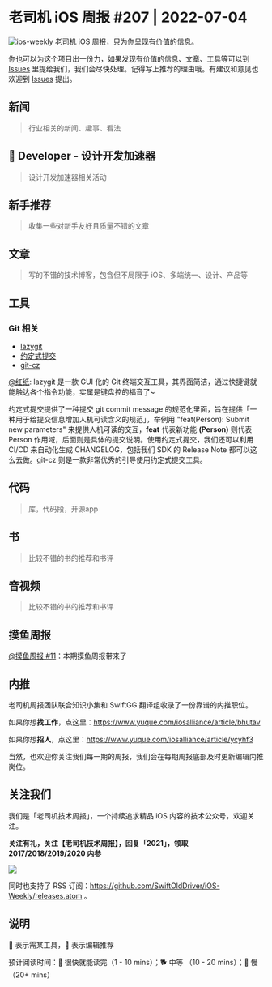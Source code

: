 # 老司机 iOS 周报 #207 | 2022-07-04

![ios-weekly](https://github.com/SwiftOldDriver/iOS-Weekly/blob/master/assets/ios-weekly.png?raw=true)
老司机 iOS 周报，只为你呈现有价值的信息。

你也可以为这个项目出一份力，如果发现有价值的信息、文章、工具等可以到 [Issues](https://github.com/SwiftOldDriver/iOS-Weekly/issues) 里提给我们，我们会尽快处理。记得写上推荐的理由哦。有建议和意见也欢迎到 [Issues](https://github.com/SwiftOldDriver/iOS-Weekly/issues) 提出。

## 新闻

> 行业相关的新闻、趣事、看法

##  Developer - 设计开发加速器

> 设计开发加速器相关活动

## 新手推荐

> 收集一些对新手友好且质量不错的文章

## 文章

> 写的不错的技术博客，包含但不局限于 iOS、多端统一、设计、产品等

## 工具

### Git 相关

- [lazygit](https://github.com/jesseduffield/lazygit)
- [约定式提交](https://www.conventionalcommits.org/zh-hans/v1.0.0-beta.4/)
- [git-cz](https://github.com/streamich/git-cz)

[@红纸](https://github.com/nianran): lazygit 是一款 GUI 化的 Git 终端交互工具，其界面简洁，通过快捷键就能触达各个指令功能，实属是键盘控的福音了~

约定式提交提供了一种提交 git commit message 的规范化里面，旨在提供「一种用于给提交信息增加人机可读含义的规范」，举例用 "feat(Person): Submit new parameters" 来提供人机可读的交互，**feat** 代表新功能 **(Person)** 则代表 Person 作用域，后面则是具体的提交说明。使用约定式提交，我们还可以利用 CI/CD 来自动化生成 CHANGELOG，包括我们 SDK 的 Release Note 都可以这么去做。git-cz 则是一款非常优秀的引导使用约定式提交工具。



## 代码

> 库，代码段，开源app

## 书

> 比较不错的书的推荐和书评

## 音视频

> 比较不错的书的推荐和书评

## 摸鱼周报

[@摸鱼周报 #11](https://mp.weixin.qq.com/s/hE9wYlLX8F1sKjIF5eIPVQ)：本期摸鱼周报带来了

## 内推

老司机周报团队联合知识小集和 SwiftGG 翻译组收录了一份靠谱的内推职位。

如果你想**找工作**，点这里：https://www.yuque.com/iosalliance/article/bhutav

如果你想**招人**，点这里：https://www.yuque.com/iosalliance/article/ycyhf3

当然，也欢迎你关注我们每一期的周报，我们会在每期周报底部及时更新编辑内推岗位。

## 关注我们

我们是「老司机技术周报」，一个持续追求精品 iOS 内容的技术公众号，欢迎关注。

**关注有礼，关注【老司机技术周报】，回复「2021」，领取 2017/2018/2019/2020 内参**

![](https://github.com/SwiftOldDriver/iOS-Weekly/blob/master/assets/qrcode_for_wechat.jpg?raw=true)

同时也支持了 RSS 订阅：https://github.com/SwiftOldDriver/iOS-Weekly/releases.atom 。

## 说明

🚧 表示需某工具，🌟 表示编辑推荐

预计阅读时间：🐎 很快就能读完（1 - 10 mins）；🐕 中等 （10 - 20 mins）；🐢 慢（20+ mins）
